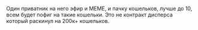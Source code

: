 Один приватник на него эфир и МЕМЕ, и пачку кошельков, лучше до 10, всем будет пофиг на такие кошельки. Это не контракт дисперса который раскинул на 200к+ кошельков.
